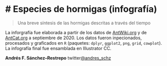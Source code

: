 # # Especies de hormigas (infografía)
> Una breve síntesis de las hormigas descritas a través del tiempo

La inforgrafía fue elaborada a partir de los datos de [AntWiki.org](https://www.antwiki.org/wiki/Species_Accounts) y de [AntCat.org](https://antcat.org/) a septiembre de 2020. Los datos fueron inpecionados, procesados y graficados en `R` (paquetes: `dplyr`, `ggplot2`, `png`, `grid`, `cowplot`). La infografía final fue ensamblada en Illustrator CC.

**Andrés F. Sánchez–Restrepo**
twitter[@andres_schz](https://twitter.com/andres_schz)
